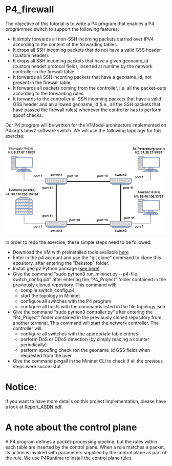 # P4_firewall
The objective of this tutorial is to write a P4 program that enables a P4 programmed switch to support the following features:

+ It simply forwards all non-SSH incoming packets carried over IPV4 according to the content of the forwarding tables.
+  It drops all SSH incoming packets that do not have a valid GSS header (custom header).
+ It drops all SSH incoming packets that have a given geoname_id (custom header protocol field), inserted at runtime by the network controller in the firewall table.
+ It forwards all SSH incoming packets that have a geoname_id, not present in the firewall table.
+ It forwards all packets coming from the controller, i.e. all the packet-outs according to the forwarding rules.
+ It forwards to the controller all SSH incoming packets that have a valid GSS header and an allowed geoname_id (i.e., all the SSH packets that have passed the firewall rules) whenever the controller has to perform spoof checks. 

Our P4 program will be written for the V1Model architecture implemented on P4.org's bmv2 software switch. We will use the following topology for this exercise: 

![Network Topology](network_topology.png)


In order to redo the exercise, these simple steps need to be followed:
+ Download the VM with preinstalled tools available [here](https://github.com/p4lang/tutorials)
+ Enter in the p4 account and use the "git clone" command to clone this epository, after entering the "Dekstop" folder.
+ Install geoip2 Python package ([see here](https://pypi.org/project/geoip2/))
+ Give the command "sudo python3 run_mininet.py --p4-file switch_config.p4" after entering the "P4_Project" folder contained in the previously cloned repository. This command will:
  + compile switch_config.p4
  + start the topology in Mininet
  + configure all switches with the P4 program
  + configure all hosts with the commands listed in the file topology.json
+ Give the command "sudo python3 controller.py" after entering the "P4_Project" folder contained in the previously cloned repository from another terminal. This command will start the network controller. The controller will:
  + configure all switches with the appropriate table entries
  + perform DoS or DDoS detection (by simply reading a counter periodically)
  + perform spoofing check (on the geoname_id GSS field) when requested from the user
+ Give the command pingall in the Mininet CLI to check if all the previous steps were successful

**<h1>Notice:</h1>** If you want to have more details on this project implementation, please have a look at [Report_ASDN.pdf](./Report_ASDN.pdf).
**<h1>A note about the control plane</h1>**

A P4 program defines a packet-processing pipeline, but the rules within each table are inserted by the control plane. When a rule matches a packet, its action is invoked with parameters supplied by the control plane as part of the rule.  We use P4Runtime to install the control plane rules.
